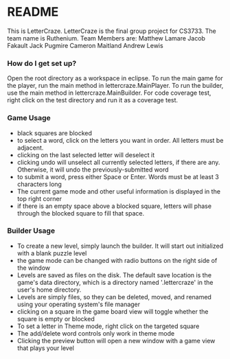 # README

This is LetterCraze. LetterCraze is the final group project for CS3733. The team name is Ruthenium. Team Members are:
Matthew Lamare
Jacob Fakault
Jack Pugmire
Cameron Maitland
Andrew Lewis


### How do I get set up?

Open the root directory as a workspace in eclipse. To run the main game for the player,
run the main method in lettercraze.MainPlayer. To run the builder, use the main method in
lettercraze.MainBuilder. For code coverage test, right click on the test directory and run it
as a coverage test.

### Game Usage

* black squares are blocked
* to select a word, click on the letters you want in order. All letters must be adjacent.
* clicking on the last selected letter will deselect it
* clicking undo will unselect all currently selected letters, if there are any. Otherwise,
it will undo the previously-submitted word
* to submit a word, press either Space or Enter. Words must be at least 3 characters long
* The current game mode and other useful information is displayed in the top right corner
* if there is an empty space above a blocked square, letters will phase through the blocked
square to fill that space.

### Builder Usage

* To create a new level, simply launch the builder. It will start out initialized
with a blank puzzle level
* the game mode can be changed with radio buttons on the right side of the window
* Levels are saved as files on the disk. The default save location is the game's data
directory, which is a directory named '.lettercraze' in the user's home directory.
* Levels are simply files, so they can be deleted, moved, and renamed using your
operating system's file manager
* clicking on a square in the game board view will toggle whether the square is
empty or blocked
* To set a letter in Theme mode, right click on the targeted square
* The add/delete word controls only work in theme mode
* Clicking the preview button will open a new window with a game view that plays your level